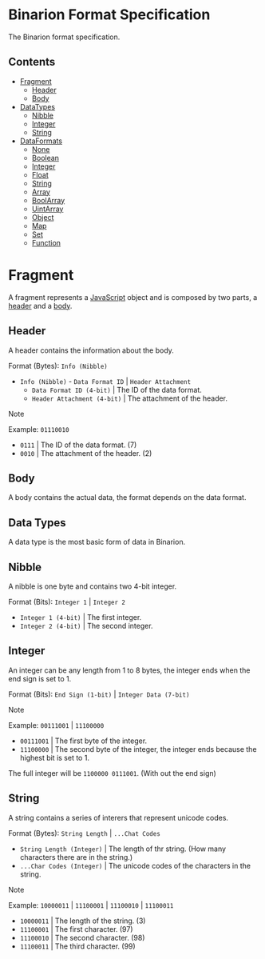 # Binarion Format Specification
The Binarion format specification.

## Contents
* [Fragment](#fragment)
  * [Header](#header)
  * [Body](#body)
* [DataTypes](#datatypes)
  * [Nibble](#nibble)
  * [Integer](#integer)
  * [String](#string)
* [DataFormats](#dataformats)
  * [None](#none)
  * [Boolean](#boolean)
  * [Integer](#integer-1)
  * [Float](#float)
  * [String](#string-1)
  * [Array](#array)
  * [BoolArray](#boolarray)
  * [UintArray](#uintarray)
  * [Object](#object)
  * [Map](#map)
  * [Set](#set)
  * [Function](#function)

# Fragment
A fragment represents a [JavaScript](https://en.wikipedia.org/wiki/JavaScript) object and is composed by two parts, a [header](#header) and a [body](#body).

## Header
A header contains the information about the body.

Format (Bytes): `Info (Nibble)`
* `Info (Nibble)` - `Data Format ID` | `Header Attachment`
  * `Data Format ID (4-bit)` | The ID of the data format.
  * `Header Attachment (4-bit)` | The attachment of the header.

> [!NOTE]
> Example: `01110010`
> * `0111` | The ID of the data format. (7)
> * `0010` | The attachment of the header. (2)

## Body
A body contains the actual data, the format depends on the data format.

## Data Types
A data type is the most basic form of data in Binarion.

## Nibble
A nibble is one byte and contains two 4-bit integer.

Format (Bits): `Integer 1` | `Integer 2`
* `Integer 1 (4-bit)` | The first integer.
* `Integer 2 (4-bit)` | The second integer.

## Integer
An integer can be any length from 1 to 8 bytes, the integer ends when the end sign is set to 1.

Format (Bits): `End Sign (1-bit)` | `Integer Data (7-bit)`

> [!NOTE]
> Example: `00111001` | `11100000`
> * `00111001` | The first byte of the integer.
> * `11100000` | The second byte of the integer, the integer ends because the highest bit is set to 1.
>
> The full integer will be `1100000 0111001`. (With out the end sign)

## String
A string contains a series of interers that represent unicode codes.

Format (Bytes): `String Length` | `...Chat Codes`
* `String Length (Integer)` | The length of thr string. (How many characters there are in the string.)
* `...Char Codes (Integer)` | The unicode codes of the characters in the string.

> [!NOTE]
> Example: `10000011` | `11100001` | `11100010` | `11100011`
> * `10000011` | The length of the string. (3)
> * `11100001` | The first character. (97)
> * `11100010` | The second character. (98)
> * `11100011` | The third character. (99)
